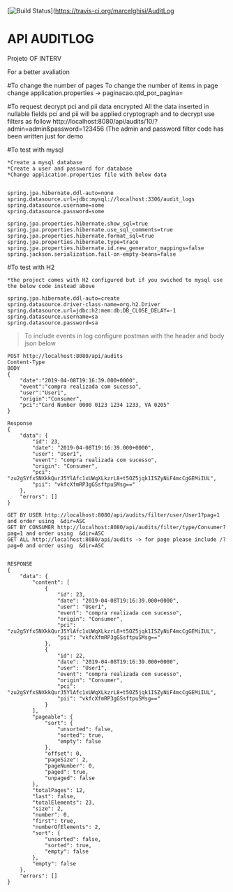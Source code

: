 [![Build Status](https://travis-ci.org/marcelghisi/AuditLog.svg?branch=master)](https://travis-ci.org/marcelghisi/AuditLog

# API AUDITLOG
Projeto OF INTERV


For a better avaliation 

#To change the number of pages
To change the number of items in page change application.properties -> paginacao.qtd_por_pagina=

#To request decrypt pci and pii data encrypted
All the data inserted in nullable fields pci and pii will be applied cryptograph and to decrypt use filters as follow
http://localhost:8080/api/audits/10/?admin=admin&password=123456 (The admin and password filter code has been written just for demo

#To test with mysql
```
*Create a mysql database
*Create a user and password for database
*Change application.properties file with below data


spring.jpa.hibernate.ddl-auto=none
spring.datasource.url=jdbc:mysql://localhost:3306/audit_logs
spring.datasource.username=some
spring.datasource.password=some

spring.jpa.properties.hibernate.show_sql=true
spring.jpa.properties.hibernate.use_sql_comments=true
spring.jpa.properties.hibernate.format_sql=true
spring.jpa.properties.hibernate.type=trace
spring.jpa.properties.hibernate.id.new_generator_mappings=false
spring.jackson.serialization.fail-on-empty-beans=false
```

#To test with H2
```
*the project comes with H2 configured but if you swiched to mysql use the below code instead above

spring.jpa.hibernate.ddl-auto=create
spring.datasource.driver-class-name=org.h2.Driver
spring.datasource.url=jdbc:h2:mem:db;DB_CLOSE_DELAY=-1
spring.datasource.username=sa
spring.datasource.password=sa
```


>To include events in log configure postman with the header and body json below
```
POST http://localhost:8080/api/audits
Content-Type
BODY
{
	"date":"2019-04-08T19:16:39.000+0000",
	"event":"compra realizada com sucesso",
	"user":"User1",
	"origin":"Consumer",
	"pci":"Card Number 0000 0123 1234 1233, VA 0205"
}

Response
{
    "data": {
        "id": 23,
        "date": "2019-04-08T19:16:39.000+0000",
        "user": "User1",
        "event": "compra realizada com sucesso",
        "origin": "Consumer",
        "pci": "zu2gSYfxSNXkkQurJ5YlAfc1xUWqXLkzrL8+t5OZ5jqk1ISZyNiF4mcCgGEMiIUL",
        "pii": "vkfcXfmRP3gGSsftpuSMsg=="
    },
    "errors": []
}

GET BY USER http://localhost:8080/api/audits/filter/user/User1?pag=1 and order using  &dir=ASC
GET BY CONSUMER http://localhost:8080/api/audits/filter/type/Consumer?pag=1 and order using  &dir=ASC
GET ALL http://localhost:8080/api/audits -> for page please include /?pag=0 and order using  &dir=ASC


RESPONSE
{
    "data": {
        "content": [
            {
                "id": 23,
                "date": "2019-04-08T19:16:39.000+0000",
                "user": "User1",
                "event": "compra realizada com sucesso",
                "origin": "Consumer",
                "pci": "zu2gSYfxSNXkkQurJ5YlAfc1xUWqXLkzrL8+t5OZ5jqk1ISZyNiF4mcCgGEMiIUL",
                "pii": "vkfcXfmRP3gGSsftpuSMsg=="
            },
            {
                "id": 22,
                "date": "2019-04-08T19:16:39.000+0000",
                "user": "User1",
                "event": "compra realizada com sucesso",
                "origin": "Consumer",
                "pci": "zu2gSYfxSNXkkQurJ5YlAfc1xUWqXLkzrL8+t5OZ5jqk1ISZyNiF4mcCgGEMiIUL",
                "pii": "vkfcXfmRP3gGSsftpuSMsg=="
            }
        ],
        "pageable": {
            "sort": {
                "unsorted": false,
                "sorted": true,
                "empty": false
            },
            "offset": 0,
            "pageSize": 2,
            "pageNumber": 0,
            "paged": true,
            "unpaged": false
        },
        "totalPages": 12,
        "last": false,
        "totalElements": 23,
        "size": 2,
        "number": 0,
        "first": true,
        "numberOfElements": 2,
        "sort": {
            "unsorted": false,
            "sorted": true,
            "empty": false
        },
        "empty": false
    },
    "errors": []
}
```
